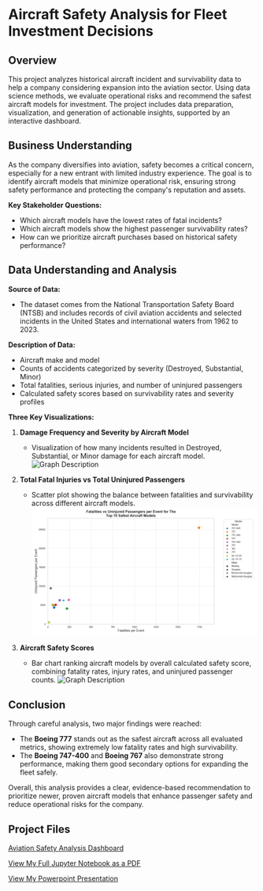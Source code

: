 # Aircraft Safety Analysis for Fleet Investment Decisions

## Overview
This project analyzes historical aircraft incident and survivability data to help a company considering expansion into the aviation sector. Using data science methods, we evaluate operational risks and recommend the safest aircraft models for investment. The project includes data preparation, visualization, and generation of actionable insights, supported by an interactive dashboard.

## Business Understanding
As the company diversifies into aviation, safety becomes a critical concern, especially for a new entrant with limited industry experience. The goal is to identify aircraft models that minimize operational risk, ensuring strong safety performance and protecting the company's reputation and assets.

**Key Stakeholder Questions:**
- Which aircraft models have the lowest rates of fatal incidents?
- Which aircraft models show the highest passenger survivability rates?
- How can we prioritize aircraft purchases based on historical safety performance?

## Data Understanding and Analysis

**Source of Data:**
- The dataset comes from the National Transportation Safety Board (NTSB) and includes records of civil aviation accidents and selected incidents in the United States and international waters from 1962 to 2023.

**Description of Data:**
- Aircraft make and model
- Counts of accidents categorized by severity (Destroyed, Substantial, Minor)
- Total fatalities, serious injuries, and number of uninjured passengers
- Calculated safety scores based on survivability rates and severity profiles

**Three Key Visualizations:**

1. **Damage Frequency and Severity by Aircraft Model**  
   - Visualization of how many incidents resulted in Destroyed, Substantial, or Minor damage for each aircraft model.
   ![Graph Description](images/Aircraft_Damage_Comparison_by_Make_and_Model.png)


2. **Total Fatal Injuries vs Total Uninjured Passengers**  
   - Scatter plot showing the balance between fatalities and survivability across different aircraft models.
   ![Graph Description](images/Fatalities_vs_Uninjured_Passengers_per_Event.png)

3. **Aircraft Safety Scores**  
   - Bar chart ranking aircraft models by overall calculated safety score, combining fatality rates, injury rates, and uninjured passenger counts.
   ![Graph Description](images/Aviation-Risk-Analysis\Images\Top_10_Safest_Aircraft_Models.png)

## Conclusion

Through careful analysis, two major findings were reached:

- The **Boeing 777** stands out as the safest aircraft across all evaluated metrics, showing extremely low fatality rates and high survivability.
- The **Boeing 747-400** and **Boeing 767** also demonstrate strong performance, making them good secondary options for expanding the fleet safely.


Overall, this analysis provides a clear, evidence-based recommendation to prioritize newer, proven aircraft models that enhance passenger safety and reduce operational risks for the company.

## Project Files
 
[Aviation Safety Analysis Dashboard](https://public.tableau.com/app/profile/deborah.omondi/viz/AviationRiskAnalysis-Dashboard/Dashboard1?publish=yes)

[View My Full Jupyter Notebook as a PDF](Aircraft_Safety_Analysis_ipynb.pdf)

[View My Powerpoint Presentation](presentation.pdf)
